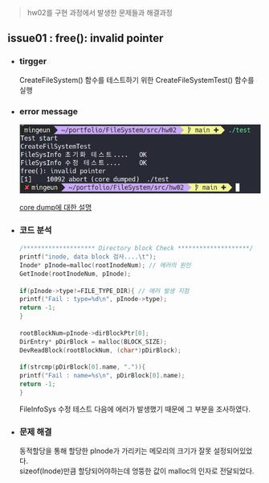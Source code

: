 > hw02를 구현 과정에서  발생한 문제들과 해결과정

## issue01 : free(): invalid pointer  
* ### tirgger  
	CreateFileSystem() 함수를 테스트하기 위한 CreateFileSystemTest() 함수를 실행  
* ### error message
	<img src="img/hw02-1.png"  alt="issue01">   

	[core dump에 대한 설명](https://github.com/mingeun2154/index#%EC%9A%B4%EC%98%81%EC%B2%B4%EC%A0%9C)    
* ### 코드 분석
	```C
	/******************** Directory block Check ********************/
  printf("inode, data block 검사....\t");
  Inode* pInode=malloc(rootInodeNum); // 에러의 원인
  GetInode(rootInodeNum, pInode);

  if(pInode->type!=FILE_TYPE_DIR){ // 에러 발생 지점
    printf("Fail : type=%d\n", pInode->type);
    return -1;
  }

  rootBlockNum=pInode->dirBlockPtr[0];
  DirEntry* pDirBlock = malloc(BLOCK_SIZE);
  DevReadBlock(rootBlockNum, (char*)pDirBlock);

  if(strcmp(pDirBlock[0].name, ".")){
    printf("Fail : name=%s\n", pDirBlock[0].name);
    return -1;
  }
	```   
	FileInfoSys 수정 테스트 다음에 에러가 발생했기 때문에 그 부분을 조사하였다.

* ### 문제 해결
	동적할당을 통해 할당한 pInode가 가리키는 메모리의 크기가 잘못 설정되어있었다.  
	sizeof(Inode)만큼 할당되어야하는데 엉뚱한 값이 malloc의 인자로 전달되었다.
